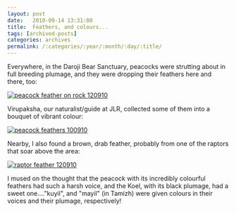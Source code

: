 ```yaml
---
layout: post
date:	2010-09-14 13:31:00
title:  Feathers, and colours...
tags: [archived-posts]
categories: archives
permalink: /:categories/:year/:month/:day/:title/
---
```

Everywhere, in the Daroji Bear Sanctuary, peacocks were strutting about in full breeding plumage, and they were dropping their feathers here and there, too:

<a href="http://s835.photobucket.com/albums/zz275/dffrntpx/?action=view&current=IMG_1887.jpg" target="_blank"><img src="http://i835.photobucket.com/albums/zz275/dffrntpx/IMG_1887.jpg" border="0" alt="peacock feather on rock 120910"></a>


Virupaksha, our naturalist/guide at JLR, collected some of them into a bouquet of vibrant colour:


<a href="http://s835.photobucket.com/albums/zz275/dffrntpx/?action=view&current=IMG_1960.jpg" target="_blank"><img src="http://i835.photobucket.com/albums/zz275/dffrntpx/IMG_1960.jpg" border="0" alt="peacock feathers 100910"></a>

Nearby, I also found a brown, drab feather, probably from one of the raptors that soar above the area:


<a href="http://s835.photobucket.com/albums/zz275/dffrntpx/?action=view&current=IMG_1888.jpg" target="_blank"><img src="http://i835.photobucket.com/albums/zz275/dffrntpx/IMG_1888.jpg" border="0" alt="raptor feather 120910"></a>

I mused on the thought that the peacock with its incredibly colourful feathers had such a harsh voice, and the Koel, with its black plumage, had a sweet one...."kuyil", and "mayil" (in Tamizh) were given colours in their voices and their plumage, respectively!
